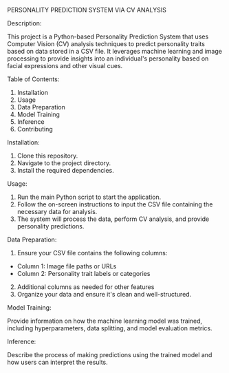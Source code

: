 PERSONALITY PREDICTION SYSTEM VIA CV ANALYSIS

Description:

This project is a Python-based Personality Prediction System that uses Computer Vision (CV) analysis techniques to predict personality traits based on data stored in a CSV file. It leverages machine learning and image processing to provide insights into an individual's personality based on facial expressions and other visual cues.

Table of Contents:

1. Installation
2. Usage
3. Data Preparation
4. Model Training
5. Inference
6. Contributing

Installation:

1. Clone this repository.
2. Navigate to the project directory.
3. Install the required dependencies.

Usage:

1. Run the main Python script to start the application.
2. Follow the on-screen instructions to input the CSV file containing the necessary data for analysis.
3. The system will process the data, perform CV analysis, and provide personality predictions.

Data Preparation:

1. Ensure your CSV file contains the following columns:
- Column 1: Image file paths or URLs
- Column 2: Personality trait labels or categories
2. Additional columns as needed for other features
3. Organize your data and ensure it's clean and well-structured.

Model Training:

Provide information on how the machine learning model was trained, including hyperparameters, data splitting, and model evaluation metrics.

Inference:

Describe the process of making predictions using the trained model and how users can interpret the results.
